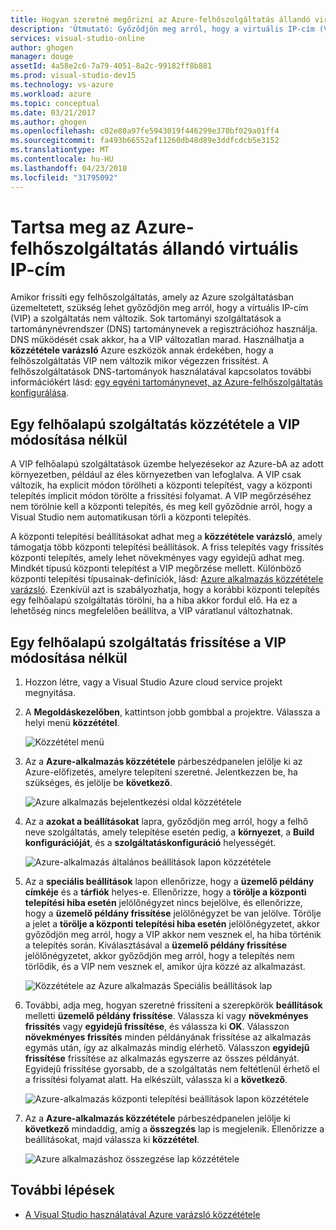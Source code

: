 ```yaml
---
title: Hogyan szeretné megőrizni az Azure-felhőszolgáltatás állandó virtuális IP-cím |} Microsoft Docs
description: 'Útmutató: Győződjön meg arról, hogy a virtuális IP-cím (VIP) az Azure felhőalapú szolgáltatás nem változik.'
services: visual-studio-online
author: ghogen
manager: douge
assetId: 4a58e2c6-7a79-4051-8a2c-99182ff8b881
ms.prod: visual-studio-dev15
ms.technology: vs-azure
ms.workload: azure
ms.topic: conceptual
ms.date: 03/21/2017
ms.author: ghogen
ms.openlocfilehash: c02e80a97fe5943019f446299e370bf029a01ff4
ms.sourcegitcommit: fa493b66552af11260db48d89e3ddfcdcb5e3152
ms.translationtype: MT
ms.contentlocale: hu-HU
ms.lasthandoff: 04/23/2018
ms.locfileid: "31795092"
---
```

# <a name="retain-a-constant-virtual-ip-address-for-an-azure-cloud-service"></a>Tartsa meg az Azure-felhőszolgáltatás állandó virtuális IP-cím
Amikor frissíti egy felhőszolgáltatás, amely az Azure szolgáltatásban üzemeltetett, szükség lehet győződjön meg arról, hogy a virtuális IP-cím (VIP) a szolgáltatás nem változik. Sok tartományi szolgáltatások a tartománynévrendszer (DNS) tartománynevek a regisztrációhoz használja. DNS működését csak akkor, ha a VIP változatlan marad. Használhatja a **közzététele varázsló** Azure eszközök annak érdekében, hogy a felhőszolgáltatás VIP nem változik mikor végezzen frissítést. A felhőszolgáltatások DNS-tartományok használatával kapcsolatos további információkért lásd: [egy egyéni tartománynevet, az Azure-felhőszolgáltatás konfigurálása](cloud-services/cloud-services-custom-domain-name-portal.md).

## <a name="publish-a-cloud-service-without-changing-its-vip"></a>Egy felhőalapú szolgáltatás közzététele a VIP módosítása nélkül
A VIP felhőalapú szolgáltatások üzembe helyezésekor az Azure-bA az adott környezetben, például az éles környezetben van lefoglalva. A VIP csak változik, ha explicit módon törölheti a központi telepítést, vagy a központi telepítés implicit módon törölte a frissítési folyamat. A VIP megőrzéséhez nem törölnie kell a központi telepítés, és meg kell győződnie arról, hogy a Visual Studio nem automatikusan törli a központi telepítés. 

A központi telepítési beállításokat adhat meg a **közzététele varázsló**, amely támogatja több központi telepítési beállítások. A friss telepítés vagy frissítés központi telepítés, amely lehet növekményes vagy egyidejű adhat meg. Mindkét típusú központi telepítést a VIP megőrzése mellett. Különböző központi telepítési típusainak-definíciók, lásd: [Azure alkalmazás közzététele varázsló](vs-azure-tools-publish-azure-application-wizard.md). Ezenkívül azt is szabályozhatja, hogy a korábbi központi telepítés egy felhőalapú szolgáltatás törölni, ha a hiba akkor fordul elő. Ha ez a lehetőség nincs megfelelően beállítva, a VIP váratlanul változhatnak.

## <a name="update-a-cloud-service-without-changing-its-vip"></a>Egy felhőalapú szolgáltatás frissítése a VIP módosítása nélkül
1. Hozzon létre, vagy a Visual Studio Azure cloud service projekt megnyitása. 

2. A **Megoldáskezelőben**, kattintson jobb gombbal a projektre. Válassza a helyi menü **közzététel**.

    ![Közzététel menü](./media/vs-azure-tools-cloud-service-retain-a-constant-virtual-ip-address/solution-explorer-publish-menu.png)

3. Az a **Azure-alkalmazás közzététele** párbeszédpanelen jelölje ki az Azure-előfizetés, amelyre telepíteni szeretné. Jelentkezzen be, ha szükséges, és jelölje be **következő**.

    ![Azure alkalmazás bejelentkezési oldal közzététele](./media/vs-azure-tools-cloud-service-retain-a-constant-virtual-ip-address/azure-publish-signin.png)

4. Az a **azokat a beállításokat** lapra, győződjön meg arról, hogy a felhő neve szolgáltatás, amely telepítése esetén pedig, a **környezet**, a **Build konfigurációját**, és a **szolgáltatáskonfiguráció** helyességét.

    ![Azure-alkalmazás általános beállítások lapon közzététele](./media/vs-azure-tools-cloud-service-retain-a-constant-virtual-ip-address/azure-publish-common-settings.png)

5. Az a **speciális beállítások** lapon ellenőrizze, hogy a **üzemelő példány címkéje** és a **tárfiók** helyes-e. Ellenőrizze, hogy a **törölje a központi telepítési hiba esetén** jelölőnégyzet nincs bejelölve, és ellenőrizze, hogy a **üzemelő példány frissítése** jelölőnégyzet be van jelölve. Törölje a jelet a **törölje a központi telepítési hiba esetén** jelölőnégyzetet, akkor győződjön meg arról, hogy a VIP akkor nem vesznek el, ha hiba történik a telepítés során. Kiválasztásával a **üzemelő példány frissítése** jelölőnégyzetet, akkor győződjön meg arról, hogy a telepítés nem törlődik, és a VIP nem vesznek el, amikor újra közzé az alkalmazást. 

    ![Közzététele az Azure alkalmazás Speciális beállítások lap](./media/vs-azure-tools-cloud-service-retain-a-constant-virtual-ip-address/azure-publish-advanced-settings.png)

6. További, adja meg, hogyan szeretné frissíteni a szerepkörök **beállítások** melletti **üzemelő példány frissítése**. Válassza ki vagy **növekményes frissítés** vagy **egyidejű frissítése**, és válassza ki **OK**. Válasszon **növekményes frissítés** minden példányának frissítése az alkalmazás egymás után, így az alkalmazás mindig elérhető. Válasszon **egyidejű frissítése** frissítése az alkalmazás egyszerre az összes példányát. Egyidejű frissítése gyorsabb, de a szolgáltatás nem feltétlenül érhető el a frissítési folyamat alatt. Ha elkészült, válassza ki a **következő**.

    ![Azure-alkalmazás központi telepítési beállítások lapon közzététele](./media/vs-azure-tools-cloud-service-retain-a-constant-virtual-ip-address/azure-publish-deployment-update-settings.png)

7. Az a **Azure-alkalmazás közzététele** párbeszédpanelen jelölje ki **következő** mindaddig, amíg a **összegzés** lap is megjelenik. Ellenőrizze a beállításokat, majd válassza ki **közzététel**.
   
    ![Azure alkalmazáshoz összegzése lap közzététele](./media/vs-azure-tools-cloud-service-retain-a-constant-virtual-ip-address/azure-publish-summary.png)

## <a name="next-steps"></a>További lépések
- [A Visual Studio használatával Azure varázsló közzététele](vs-azure-tools-publish-azure-application-wizard.md)

